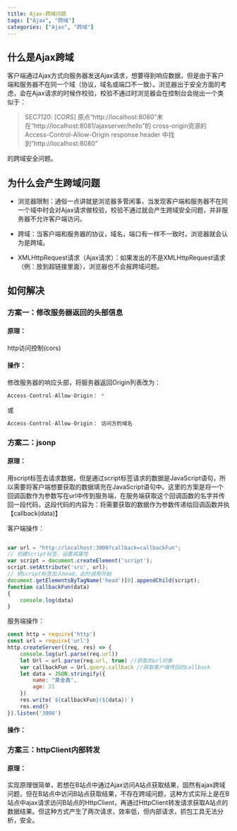 ```yaml
---
title: Ajax-跨域问题
tags: ["Ajax", "跨域"]
categories: ["Ajax", "跨域"]
---
```


## 什么是Ajax跨域

客户端通过Ajax方式向服务器发送Ajax请求，想要得到响应数据，但是由于客户端和服务器不在同一个域（协议，域名或端口不一致）。浏览器出于安全方面的考虑，会在Ajax请求的时候作校验，校验不通过时浏览器会在控制台会抛出一个类似于：

> SEC7120: [CORS] 原点“http://localhost:8080”未在“http://localhost:8081/ajaxserver/hello”的 cross-origin资源的 Access-Control-Allow-Origin response header 中找到“http://localhost:8080”

的跨域安全问题。

<!--more-->

## 为什么会产生跨域问题

- 浏览器限制：通俗一点讲就是浏览器多管闲事，当发现客户端和服务器不在同一个域中时会对Ajax请求做校验，校验不通过就会产生跨域安全问题，并非服务器不允许客户端访问。

- 跨域：当客户端和服务器的协议，域名，端口有一样不一致时，浏览器就会认为是跨域。

- XMLHttpRequest请求（Ajax请求）：如果发出的不是XMLHttpRequest请求（例：放到超链接里面），浏览器也不会报跨域问题。

## 如何解决

### 方案一：修改服务器返回的头部信息

#### 原理：

http访问控制(cors)

#### 操作：

修改服务器的响应头部，将服务器返回Origin列表改为：

```js
Access-Control-Allow-Origin： *
```

或

```js 
Access-Control-Allow-Origin： 访问方的域名
```

### 方案二：jsonp

#### 原理：

用script标签去请求数据，但是通过script标签请求的数据是JavaScript语句，所以需要将客户端想要获取的数据填充在JavaScript语句中。这里的方案是将一个回调函数作为参数写在url中传到服务端，在服务端获取这个回调函数的名字并传回一段代码，这段代码的内容为：将需要获取的数据作为参数传递给回调函数并执【callback(data)】

客户端操作：

```js

var url = "http://localhost:3000?callback=callbackFun";
// 创建script标签，设置其属性
var script = document.createElement('script');
script.setAttribute('src', url);
// 把script标签加入head，此时调用开始
document.getElementsByTagName('head')[0].appendChild(script);
function callbackFun(data)
{
    console.log(data)
}  
```

服务端操作：

```js
const http = require('http')
const url = require('url')
http.createServer((req, res) => {
    console.log(url.parse(req.url))
    let Url = url.parse(req.url, true) //获取到url对象
    var callbackFun = Url.query.callback //获取客户端传回的callback
    let data = JSON.stringify({
        name: "黄金鑫",
        age: 21
    }) 
    res.write(`${callbackFun}(${data})`)
    res.end()
}).listen('3000')
```



#### 操作：

### 方案三：httpClient内部转发

#### 原理：

实现原理很简单，若想在B站点中通过Ajax访问A站点获取结果，固然有ajax跨域问题，但在B站点中访问B站点获取结果，不存在跨域问题，这种方式实际上是在B站点中ajax请求访问B站点的HttpClient，再通过HttpClient转发请求获取A站点的数据结果。但这种方式产生了两次请求，效率低，但内部请求，抓包工具无法分析，安全。

#### 